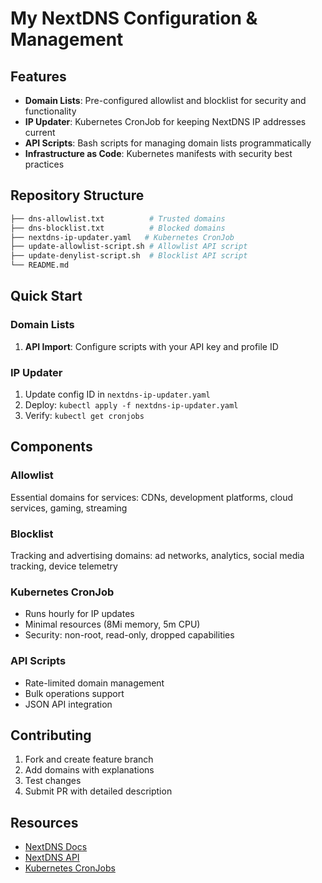 # My NextDNS Configuration & Management

## Features

- **Domain Lists**: Pre-configured allowlist and blocklist for security and functionality
- **IP Updater**: Kubernetes CronJob for keeping NextDNS IP addresses current
- **API Scripts**: Bash scripts for managing domain lists programmatically
- **Infrastructure as Code**: Kubernetes manifests with security best practices

## Repository Structure

```bash
├── dns-allowlist.txt          # Trusted domains
├── dns-blocklist.txt          # Blocked domains  
├── nextdns-ip-updater.yaml   # Kubernetes CronJob
├── update-allowlist-script.sh # Allowlist API script
├── update-denylist-script.sh  # Blocklist API script
└── README.md
```

## Quick Start

### Domain Lists

1. **API Import**: Configure scripts with your API key and profile ID

### IP Updater

1. Update config ID in `nextdns-ip-updater.yaml`
2. Deploy: `kubectl apply -f nextdns-ip-updater.yaml`
3. Verify: `kubectl get cronjobs`

## Components

### Allowlist

Essential domains for services: CDNs, development platforms, cloud services, gaming, streaming

### Blocklist  

Tracking and advertising domains: ad networks, analytics, social media tracking, device telemetry

### Kubernetes CronJob

- Runs hourly for IP updates
- Minimal resources (8Mi memory, 5m CPU)
- Security: non-root, read-only, dropped capabilities

### API Scripts

- Rate-limited domain management
- Bulk operations support
- JSON API integration

## Contributing

1. Fork and create feature branch
2. Add domains with explanations
3. Test changes
4. Submit PR with detailed description

## Resources

- [NextDNS Docs](https://docs.nextdns.io/)
- [NextDNS API](https://api.nextdns.io/)
- [Kubernetes CronJobs](https://kubernetes.io/docs/concepts/workloads/controllers/cron-jobs/)
